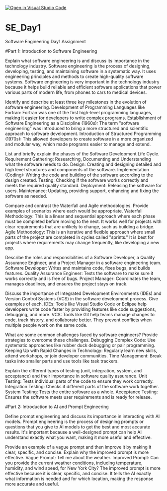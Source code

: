 [![Open in Visual Studio Code](https://classroom.github.com/assets/open-in-vscode-2e0aaae1b6195c2367325f4f02e2d04e9abb55f0b24a779b69b11b9e10269abc.svg)](https://classroom.github.com/online_ide?assignment_repo_id=15868845&assignment_repo_type=AssignmentRepo)
# SE_Day1
Software Engineering Day1 Assignment

#Part 1: Introduction to Software Engineering

Explain what software engineering is and discuss its importance in the technology industry.
Software engineering is the process of designing, developing, testing, and maintaining software in a systematic way. It uses engineering principles and methods to create high-quality software systems. 
Software engineering is very important in the technology industry because it helps build reliable and efficient software applications that power various parts of modern life, from phones to cars to medical devices.

Identify and describe at least three key milestones in the evolution of software engineering.
Development of Programming Languages like Fortran: Fortran was one of the first high-level programming languages, making it easier for developers to write complex programs.
Establishment of Software Engineering as a Discipline (1960s): The term "software engineering" was introduced to bring a more structured and scientific approach to software development.
Introduction of Structured Programming (1970s): This allowed developers to create software in a more organized and modular way, which made programs easier to manage and extend.

List and briefly explain the phases of the Software Development Life Cycle.
Requirement Gathering: Researching, Documenting and Understanding what the software needs to do.
Design: Creating and designing detailed and high level structures and components of the software.
Implementation (Coding): Writing the code  and building of the software according to the design created.
Testing: Checking if the software works correctly and meets the required quality standard.
Deployment: Releasing the software for users.
Maintenance: Updating, providing support, enhancing and fixing the software as needed.

Compare and contrast the Waterfall and Agile methodologies. Provide examples of scenarios where each would be appropriate.
Waterfall Methodology: This is a linear and sequential approach where each phase must be completed before moving to the next. It works well for projects with clear requirements that are unlikely to change, such as building a bridge.
Agile Methodology: This is an iterative and flexible approach where small parts of the project are completed in cycles called "sprints." It is best for projects where requirements may change frequently, like developing a new app.

Describe the roles and responsibilities of a Software Developer, a Quality Assurance Engineer, and a Project Manager in a software engineering team.
Software Developer: Writes and maintains code, fixes bugs, and builds features.
Quality Assurance Engineer: Tests the software to make sure it works correctly and is free of bugs.
Project Manager: Coordinates the team, manages deadlines, and ensures the project stays on track.

Discuss the importance of Integrated Development Environments (IDEs) and Version Control Systems (VCS) in the software development process. Give examples of each.
IDEs: Tools like Visual Studio Code or Eclipse help developers write code faster by providing features like code suggestions, debugging, and more.
VCS: Tools like Git help teams manage changes to code, track history, and collaborate better. They prevent conflicts when multiple people work on the same code.

What are some common challenges faced by software engineers? Provide strategies to overcome these challenges.
Debugging Complex Code: Use systematic approaches like rubber duck debugging or pair programming.
Keeping Up with Rapid Changes in Technology: Regularly learn new skills, attend workshops, or join developer communities.
Time Management: Break tasks into smaller parts and use tools like task trackers.

Explain the different types of testing (unit, integration, system, and acceptance) and their importance in software quality assurance.
Unit Testing: Tests individual parts of the code to ensure they work correctly.
Integration Testing: Checks if different parts of the software work together.
System Testing: Tests the entire software as a whole.
Acceptance Testing: Ensures the software meets user requirements and is ready for release.

#Part 2: Introduction to AI and Prompt Engineering


Define prompt engineering and discuss its importance in interacting with AI models.
Prompt engineering is the process of designing prompts or questions that you give to AI models to get the best and most accurate results. 
It's important because a well-designed prompt can help AI understand exactly what you want, making it more useful and effective.

Provide an example of a vague prompt and then improve it by making it clear, specific, and concise. Explain why the improved prompt is more effective.
Vague Prompt: Tell me about the weather.
Improved Prompt: Can you provide the current weather conditions, including temperature, humidity, and wind speed, for New York City?
The improved prompt is more effective because it is clear, specific, and concise. It tells the AI exactly what information is needed and for which location, making the response more accurate and useful.
